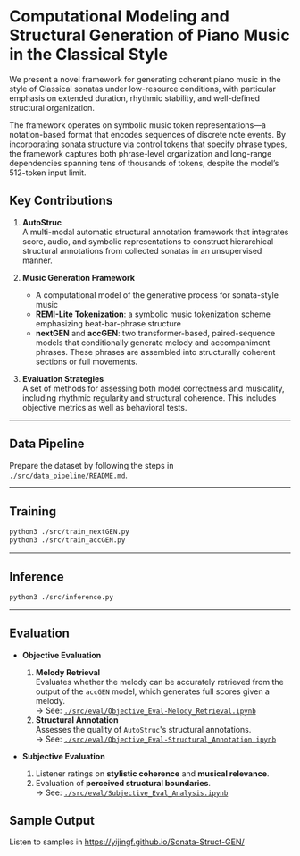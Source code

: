 # Computational Modeling and Structural Generation of Piano Music in the Classical Style

We present a novel framework for generating coherent piano music in the style of Classical sonatas under low-resource conditions, with particular emphasis on extended duration, rhythmic stability, and well-defined structural organization.

The framework operates on symbolic music token representations—a notation-based format that encodes sequences of discrete note events. By incorporating sonata structure via control tokens that specify phrase types, the framework captures both phrase-level organization and long-range dependencies spanning tens of thousands of tokens, despite the model’s 512-token input limit.

## Key Contributions

1. **AutoStruc**  
   A multi-modal automatic structural annotation framework that integrates score, audio, and symbolic representations to construct hierarchical structural annotations from collected sonatas in an unsupervised manner.

2. **Music Generation Framework**  
   - A computational model of the generative process for sonata-style music  
   - **REMI-Lite Tokenization**: a symbolic music tokenization scheme emphasizing beat-bar-phrase structure  
   - **nextGEN** and **accGEN**: two transformer-based, paired-sequence models that conditionally generate melody and accompaniment phrases. These phrases are assembled into structurally coherent sections or full movements.

3. **Evaluation Strategies**  
   A set of methods for assessing both model correctness and musicality, including rhythmic regularity and structural coherence. This includes objective metrics as well as behavioral tests.

---

## Data Pipeline

Prepare the dataset by following the steps in [`./src/data_pipeline/README.md`](./src/data_pipeline/README.md).

---

## Training

```bash
python3 ./src/train_nextGEN.py
python3 ./src/train_accGEN.py
```

---

## Inference
```bash
python3 ./src/inference.py
```

---

## Evaluation

- **Objective Evaluation**
  1. **Melody Retrieval**  
    Evaluates whether the melody can be accurately retrieved from the output of the `accGEN` model, which generates full scores given a melody.  
    → See: [`./src/eval/Objective_Eval-Melody_Retrieval.ipynb`](./src/eval/Objective_Eval-Melody_Retrieval.ipynb)
  2. **Structural Annotation**  
    Assesses the quality of `AutoStruc`'s structural annotations.  
    → See: [`./src/eval/Objective_Eval-Structural_Annotation.ipynb`](./src/eval/Objective_Eval-Structural_Annotation.ipynb)

- **Subjective Evaluation**
  1. Listener ratings on **stylistic coherence** and **musical relevance**.
  2. Evaluation of **perceived structural boundaries**.  
    → See: [`./src/eval/Subjective_Eval_Analysis.ipynb`](./src/eval/Subjective_Eval_Analysis.ipynb)

## Sample Output
Listen to samples in https://yijingf.github.io/Sonata-Struct-GEN/



